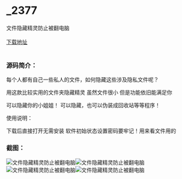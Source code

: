 # _2377
文件隐藏精灵防止被翻电脑
<br/></br>
[下载地址](https://www.uuid2.com/2377.html "下载地址")
<br/></br>
<h3>源码简介：</h3>
<p>每个人都有自己一些私人的文件，如何隐藏这些涉及隐私文件呢？<p>
<p>用这款比较实用的文件夹隐藏精灵 虽然文件很小 但是功能依旧能满足你<p>
<p>可以隐藏你的小姐姐！ 可以隐藏，也可以伪装成回收站等等程序！<p>
<p>使用说明：<p>
<p>下载后直接打开无需安装 软件初始状态设置密码要牢记！用来看文件用的<p>
<h3>截图：</h3>
<img src="https://www.uuid2.com/wp-content/uploads/img/202105/794f4c3816.jpg" alt="文件隐藏精灵防止被翻电脑"><img src="https://www.uuid2.com/wp-content/uploads/img/202105/b3b2f38411.jpg" alt="文件隐藏精灵防止被翻电脑"><img src="https://www.uuid2.com/wp-content/uploads/img/202105/b3b2f38713.jpg" alt="文件隐藏精灵防止被翻电脑"><img src="https://www.uuid2.com/wp-content/uploads/img/202105/f969dd5252.jpg" alt="文件隐藏精灵防止被翻电脑">
